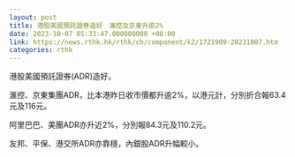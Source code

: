 ```yaml
---
layout: post
title: 港股美國預託證券造好　滙控及京東升逾2%
date: 2023-10-07 05:33:47.000000000 +08:00
link: https://news.rthk.hk/rthk/ch/component/k2/1721909-20231007.htm
categories: rthk
---
```


港股美國預託證券(ADR)造好。

滙控、京東集團ADR，比本港昨日收市價都升逾2%，以港元計，分別折合報63.4元及116元。

阿里巴巴、美團ADR亦升近2%，分別報84.3元及110.2元。

友邦、平保、港交所ADR亦靠穩，內銀股ADR升幅較小。
